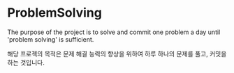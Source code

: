 # ProblemSolving

The purpose of the project is to solve and commit one problem a day until 'problem solving' is sufficient.

해당 프로젝의 목적은 문제 해결 능력의 향상을 위하여 하루 하나의 문제를 풀고, 커밋을 하는 것입니다.
